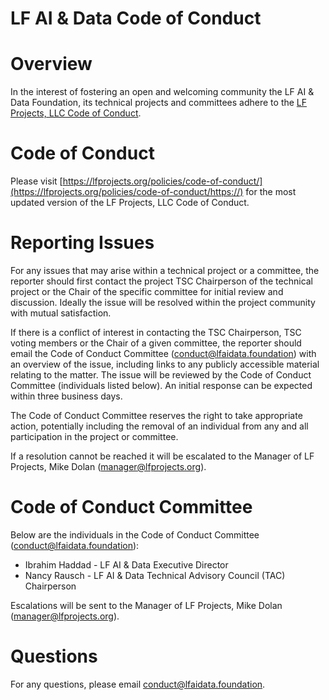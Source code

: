 # LF AI & Data Code of Conduct 
# Overview
In the interest of fostering an open and welcoming community the LF AI & Data Foundation, its technical projects and committees adhere to the [LF Projects, LLC Code of Conduct](https://lfprojects.org/policies/code-of-conduct/https://). 

# Code of Conduct
Please visit [https://lfprojects.org/policies/code-of-conduct/](https://lfprojects.org/policies/code-of-conduct/https://) for the most updated version of the LF Projects, LLC Code of Conduct.

# Reporting Issues
For any issues that may arise within a technical project or a committee, the reporter should first contact the project TSC Chairperson of the technical project or the Chair of the specific committee for initial review and discussion. Ideally the issue will be resolved within the project community with mutual satisfaction. 

If there is a conflict of interest in contacting the TSC Chairperson, TSC voting members or the Chair of a given committee, the reporter should email the Code of Conduct Committee (conduct@lfaidata.foundation) with an overview of the issue, including links to any publicly accessible material relating to the matter. The issue will be reviewed by the Code of Conduct Committee (individuals listed below). An initial response can be expected within three business days. 

The Code of Conduct Committee reserves the right to take appropriate action, potentially including the removal of an individual from any and all participation in the project or committee. 

If a resolution cannot be reached it will be escalated to the Manager of LF Projects, Mike Dolan (manager@lfprojects.org).

# Code of Conduct Committee 
Below are the individuals in the Code of Conduct Committee (conduct@lfaidata.foundation):
 
* Ibrahim Haddad - LF AI & Data Executive Director
* Nancy Rausch - LF AI & Data Technical Advisory Council (TAC) Chairperson
 
Escalations will be sent to the Manager of LF Projects, Mike Dolan (manager@lfprojects.org).
 
# Questions
For any questions, please email conduct@lfaidata.foundation. 

